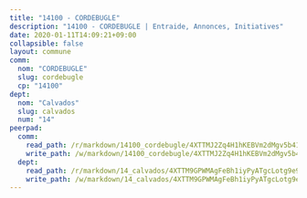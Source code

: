 ```yaml
---
title: "14100 - CORDEBUGLE"
description: "14100 - CORDEBUGLE | Entraide, Annonces, Initiatives"
date: 2020-01-11T14:09:21+09:00
collapsible: false
layout: commune
comm:
  nom: "CORDEBUGLE"
  slug: cordebugle
  cp: "14100"
dept:
  nom: "Calvados"
  slug: calvados
  num: "14"
peerpad:
  comm:
    read_path: /r/markdown/14100_cordebugle/4XTTMJ2Zq4H1hKEBVm2dMgv5b41sWHfsEzGxX5hn7bs2dmL4F
    write_path: /w/markdown/14100_cordebugle/4XTTMJ2Zq4H1hKEBVm2dMgv5b41sWHfsEzGxX5hn7bs2dmL4F-K3TgUxamVZxDYoXYr7RKi6oYDtCRvVrK4V7ou17YSw6X362rZAzUP3PmSNXDN2sAfBFWPz4XhZjmPfFb3nwKj1kEqHKFuhEL3XnRwfcbJ5VjzqDL7pxJ7ZC1VyEK5FRrUKiDf12X
  dept:
    read_path: /r/markdown/14_calvados/4XTTM9GPWMAgFeBh1iyPyATgcLotg9e9APJpQBEyY3RZiUwJ6
    write_path: /w/markdown/14_calvados/4XTTM9GPWMAgFeBh1iyPyATgcLotg9e9APJpQBEyY3RZiUwJ6-K3TgUXWJAT2cYJ9ZstQphkkm2za8um5GwwXsivqaDFTgbhMDcHaRXnT3h69szAqCyvWcFfDim5fkwc6CXdUtyvPpirbD1TPAb6xCxpPN6dR3zzDRe29YehQYbhZdjvZYkgztJYvi
---
```


